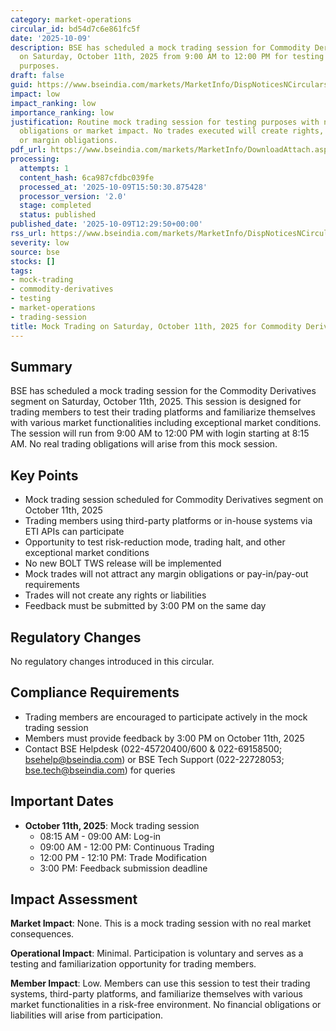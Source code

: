 ```yaml
---
category: market-operations
circular_id: bd54d7c6e861fc5f
date: '2025-10-09'
description: BSE has scheduled a mock trading session for Commodity Derivatives segment
  on Saturday, October 11th, 2025 from 9:00 AM to 12:00 PM for testing and familiarization
  purposes.
draft: false
guid: https://www.bseindia.com/markets/MarketInfo/DispNoticesNCirculars.aspx?Noticeid={32F596E3-D187-4B12-BF3E-DC119704E56F}&noticeno=20251009-31&dt=10/09/2025&icount=31&totcount=64&flag=0
impact: low
impact_ranking: low
importance_ranking: low
justification: Routine mock trading session for testing purposes with no real trading
  obligations or market impact. No trades executed will create rights, liabilities,
  or margin obligations.
pdf_url: https://www.bseindia.com/markets/MarketInfo/DownloadAttach.aspx?id=20251009-31&attachedId=
processing:
  attempts: 1
  content_hash: 6ca987cfdbc039fe
  processed_at: '2025-10-09T15:50:30.875428'
  processor_version: '2.0'
  stage: completed
  status: published
published_date: '2025-10-09T12:29:50+00:00'
rss_url: https://www.bseindia.com/markets/MarketInfo/DispNoticesNCirculars.aspx?Noticeid={32F596E3-D187-4B12-BF3E-DC119704E56F}&noticeno=20251009-31&dt=10/09/2025&icount=31&totcount=64&flag=0
severity: low
source: bse
stocks: []
tags:
- mock-trading
- commodity-derivatives
- testing
- market-operations
- trading-session
title: Mock Trading on Saturday, October 11th, 2025 for Commodity Derivatives Segment
---
```


## Summary

BSE has scheduled a mock trading session for the Commodity Derivatives segment on Saturday, October 11th, 2025. This session is designed for trading members to test their trading platforms and familiarize themselves with various market functionalities including exceptional market conditions. The session will run from 9:00 AM to 12:00 PM with login starting at 8:15 AM. No real trading obligations will arise from this mock session.

## Key Points

- Mock trading session scheduled for Commodity Derivatives segment on October 11th, 2025
- Trading members using third-party platforms or in-house systems via ETI APIs can participate
- Opportunity to test risk-reduction mode, trading halt, and other exceptional market conditions
- No new BOLT TWS release will be implemented
- Mock trades will not attract any margin obligations or pay-in/pay-out requirements
- Trades will not create any rights or liabilities
- Feedback must be submitted by 3:00 PM on the same day

## Regulatory Changes

No regulatory changes introduced in this circular.

## Compliance Requirements

- Trading members are encouraged to participate actively in the mock trading session
- Members must provide feedback by 3:00 PM on October 11th, 2025
- Contact BSE Helpdesk (022-45720400/600 & 022-69158500; bsehelp@bseindia.com) or BSE Tech Support (022-22728053; bse.tech@bseindia.com) for queries

## Important Dates

- **October 11th, 2025**: Mock trading session
  - 08:15 AM - 09:00 AM: Log-in
  - 09:00 AM - 12:00 PM: Continuous Trading
  - 12:00 PM - 12:10 PM: Trade Modification
  - 3:00 PM: Feedback submission deadline

## Impact Assessment

**Market Impact**: None. This is a mock trading session with no real market consequences.

**Operational Impact**: Minimal. Participation is voluntary and serves as a testing and familiarization opportunity for trading members.

**Member Impact**: Low. Members can use this session to test their trading systems, third-party platforms, and familiarize themselves with various market functionalities in a risk-free environment. No financial obligations or liabilities will arise from participation.